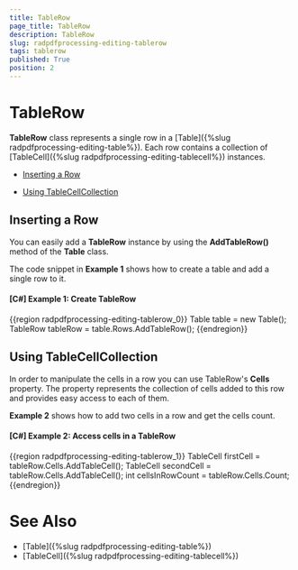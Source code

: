 ```yaml
---
title: TableRow
page_title: TableRow
description: TableRow
slug: radpdfprocessing-editing-tablerow
tags: tablerow
published: True
position: 2
---
```


# TableRow



__TableRow__ class represents a single row in a [Table]({%slug radpdfprocessing-editing-table%}). Each row contains a collection of [TableCell]({%slug radpdfprocessing-editing-tablecell%}) instances.
      

* [Inserting a Row](#inserting-a-row-)

* [Using TableCellCollection](#using-tablecellcollection)

## Inserting a Row 

You can easily add a __TableRow__ instance by using the __AddTableRow()__ method of the __Table__ class.
        

The code snippet in __Example 1__ shows how to create a table and add a single row to it.
        

#### __[C#] Example 1: Create TableRow__

{{region radpdfprocessing-editing-tablerow_0}}
    Table table = new Table();
    TableRow tableRow = table.Rows.AddTableRow();
{{endregion}}



## Using TableCellCollection

In order to manipulate the cells in a row you can use TableRow's __Cells__ property. The property represents the collection of cells added to this row and provides easy access to each of them.
        

__Example 2__ shows how to add two cells in a row and get the cells count.
        

#### __[C#] Example 2: Access cells in a TableRow__

{{region radpdfprocessing-editing-tablerow_1}}
    TableCell firstCell = tableRow.Cells.AddTableCell();
    TableCell secondCell = tableRow.Cells.AddTableCell();
    int cellsInRowCount = tableRow.Cells.Count;
{{endregion}}



# See Also

 * [Table]({%slug radpdfprocessing-editing-table%})
 * [TableCell]({%slug radpdfprocessing-editing-tablecell%})

